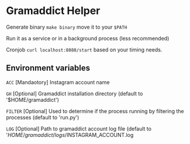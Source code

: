 # Gramaddict Helper

Generate binary `make binary`
move it to your `$PATH`

Run it as a service or in a background process (less recommended)

Cronjob `curl localhost:8080/start` based on your timing needs.


## Environment variables

`ACC` [Mandaotory]    Instagram account name

`GH` [Optional]       Gramaddict installation directory (default to '$HOME/gramaddict')

`FILTER` [Optional]   Used to determine if the process running by filtering the processes (default to 'run.py')

`LOG` [Optional]      Path to gramaddict account log file (default to '$HOME/gramaddict/logs/$INSTAGRAM_ACCOUNT.log
